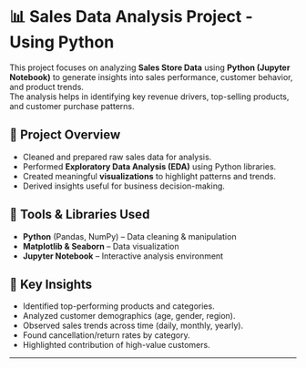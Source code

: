 # 📊 Sales Data Analysis Project - Using Python

This project focuses on analyzing **Sales Store Data** using **Python (Jupyter Notebook)** to generate insights into sales performance, customer behavior, and product trends.  
The analysis helps in identifying key revenue drivers, top-selling products, and customer purchase patterns.  

## 🔹 Project Overview
- Cleaned and prepared raw sales data for analysis.  
- Performed **Exploratory Data Analysis (EDA)** using Python libraries.  
- Created meaningful **visualizations** to highlight patterns and trends.  
- Derived insights useful for business decision-making.  

## 🔹 Tools & Libraries Used
- **Python** (Pandas, NumPy) – Data cleaning & manipulation  
- **Matplotlib & Seaborn** – Data visualization  
- **Jupyter Notebook** – Interactive analysis environment  

## 🔹 Key Insights
- Identified top-performing products and categories.  
- Analyzed customer demographics (age, gender, region).  
- Observed sales trends across time (daily, monthly, yearly).  
- Found cancellation/return rates by category.  
- Highlighted contribution of high-value customers.  


---

